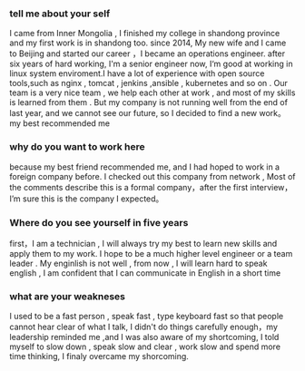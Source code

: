 


### tell me about your self

I came from Inner Mongolia ,  I finished my college in shandong province and my first work is in shandong too. since 2014, My new wife and I came to Beijing and started our career ，I  became an operations engineer. after six years of hard working, I'm a senior engineer now, I‘m good at working in linux system enviroment.I have a lot of experience with  open source tools,such as nginx , tomcat , jenkins ,ansible , kubernetes  and so on . Our team is a very nice team , we help each other at work , and most of my skills is learned from them . But my company is not running well from the end of  last year, and we cannot see our future, so I decided to find a new work。my best recommended me 

### why do you want to work here

because my best friend recommended me, and I had hoped to work in a foreign company before. I checked out this company from network , Most of the comments describe this is a formal company，after the first interview， I’m sure this is the company I expected。

### Where do you see yourself in five years

first，I am a technician , I  will always try my best to learn new skills and apply them to my work. I hope to be a much higher level  engineer or a team leader . My enginlish is not well , from now , I will learn hard to speak english ,  I am confident that I can communicate in English in a short time

### what are your weakneses

I used to be a fast person , speak fast , type keyboard fast so that people cannot hear clear of what I talk, I didn't do things carefully enough，my leadership reminded me ,and I was also aware of my shortcoming, I told myself  to slow down , speak slow and clear , work slow and spend more time thinking, I finaly overcame my shorcoming. 


